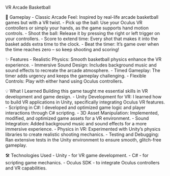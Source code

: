VR Arcade Basketball

🎯 Gameplay
    - Classic Arcade Feel: Inspired by real-life arcade basketball games but with a VR twist.
    - Pick up the ball: Use your Oculus VR controllers or simply your hands, as the game supports hand motion controls.
    - Shoot the ball: Release it by pressing the right or left trigger on your controllers.
    - Score to extend time: Every shot that makes it into the basket adds extra time to the clock.
    - Beat the timer: It’s game over when the time reaches zero – so keep shooting and scoring!

✨ Features
    - Realistic Physics: Smooth basketball physics enhance the VR experience.
    - Immersive Sound Design: Includes background music and sound effects to recreate the arcade atmosphere.
    - Timed Gameplay: The timer adds urgency and keeps the gameplay challenging.
    - Flexible Controls: Play with either hand using Oculus controllers.

💡 What I Learned
Building this game taught me essential skills in VR development and game design.
    - Unity Development for VR: I learned how to build VR applications in Unity, specifically integrating Oculus VR features.
    - Scripting in C#: I developed and optimized game logic and player interactions through C# scripting.
    - 3D Asset Manipulation: Implemented, modified, and optimized game assets for a VR environment.
    - Sound Integration: Added background music and sound effects for a more immersive experience.
    - Physics in VR: Experimented with Unity’s physics libraries to create realistic shooting mechanics.
    - Testing and Debugging: Ran extensive tests in the Unity environment to ensure smooth, glitch-free gameplay.

🛠️ Technologies Used
    - Unity - for VR game development.
    - C# - for scripting game mechanics.
    - Oculus SDK - to integrate Oculus controllers and VR capabilities.
